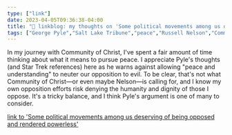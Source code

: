 ```yaml
---
type: ["link"]
date: 2023-04-05T09:36:38-04:00
title: "🔗 linkblog: my thoughts on 'Some political movements among us deserving of being opposed and rendered powerless'"
tags: ["George Pyle","Salt Lake Tribune","peace","Russell Nelson","Community of Christ"]
---
```

In my journey with Community of Christ, I've spent a fair amount of time thinking about what it means to pursue peace. I appreciate Pyle's thoughts (and Star Trek references) here as he warns against allowing "peace and understanding" to neuter our opposition to evil. To be clear, that's not what Community of Christ—or even maybe Nelson—is calling for, and I know my own opposition efforts risk denying the humanity and dignity of those I oppose. It's a tricky balance, and I think Pyle's argument is one of many to consider.  
 

[link to 'Some political movements among us deserving of being opposed and rendered powerless'](https://www.sltrib.com/opinion/commentary/2023/04/05/seek-peace-understanding-george/)
